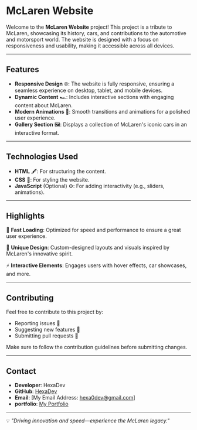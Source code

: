 # McLaren Website

Welcome to the **McLaren Website** project! This project is a tribute to McLaren, showcasing its history, cars, and contributions to the automotive and motorsport world. The website is designed with a focus on responsiveness and usability, making it accessible across all devices.

---

## Features

- **Responsive Design** 🌐: The website is fully responsive, ensuring a seamless experience on desktop, tablet, and mobile devices.
- **Dynamic Content** 🏎️: Includes interactive sections with engaging content about McLaren.
- **Modern Animations** 🎥: Smooth transitions and animations for a polished user experience.
- **Gallery Section** 🖼️: Displays a collection of McLaren's iconic cars in an interactive format.

---

## Technologies Used

- **HTML** 🖋️: For structuring the content.
- **CSS** 🎨: For styling the website.
- **JavaScript** (Optional) ⚙️: For adding interactivity (e.g., sliders, animations).

---

## Highlights

🚀 **Fast Loading**: Optimized for speed and performance to ensure a great user experience.

🎨 **Unique Design**: Custom-designed layouts and visuals inspired by McLaren's innovative spirit.

⚡ **Interactive Elements**: Engages users with hover effects, car showcases, and more.

---

## Contributing

Feel free to contribute to this project by:

- Reporting issues 🐞
- Suggesting new features 🌟
- Submitting pull requests 📂

Make sure to follow the contribution guidelines before submitting changes.

---

## Contact

- **Developer**: HexaDev
- **GitHub**: [HexaDev](https://github.com/HexaDev-De)
- **Email**: [My Email Address: hexa0dev@gmail.com]
- **portfolio**: [My Portfolio](https://hexadev-de.github.io/BuildWave/)

---

💡 *"Driving innovation and speed—experience the McLaren legacy."*
